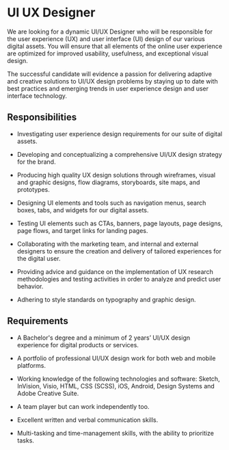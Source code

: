 # UI UX Designer

We are looking for a dynamic UI/UX Designer who will be responsible for the user experience (UX) and user interface (UI) design of our various digital assets. You will ensure that all elements of the online user experience are optimized for improved usability, usefulness, and exceptional visual design.

The successful candidate will evidence a passion for delivering adaptive and creative solutions to UI/UX design problems by staying up to date with best practices and emerging trends in user experience design and user interface technology.

## Responsibilities

* Investigating user experience design requirements for our suite of digital assets.

* Developing and conceptualizing a comprehensive UI/UX design strategy for the brand.

* Producing high quality UX design solutions through wireframes, visual and graphic designs, flow diagrams, storyboards, site maps, and prototypes.

* Designing UI elements and tools such as navigation menus, search boxes, tabs, and widgets for our digital assets.

* Testing UI elements such as CTAs, banners, page layouts, page designs, page flows, and target links for landing pages.

* Collaborating with the marketing team, and internal and external designers to ensure the creation and delivery of tailored
experiences for the digital user.

* Providing advice and guidance on the implementation of UX research methodologies and testing activities in order to
analyze and predict user behavior.

* Adhering to style standards on typography and graphic design.

## Requirements

* A Bachelor's degree and a minimum of 2 years’ UI/UX design experience for digital products or services.

* A portfolio of professional UI/UX design work for both web and mobile platforms.

* Working knowledge of the following technologies and software: Sketch, InVision, Visio, HTML, CSS (SCSS), iOS, Android, Design Systems and Adobe Creative Suite.

* A team player but can work independently too.

* Excellent written and verbal communication skills.

* Multi-tasking and time-management skills, with the ability to prioritize tasks.

